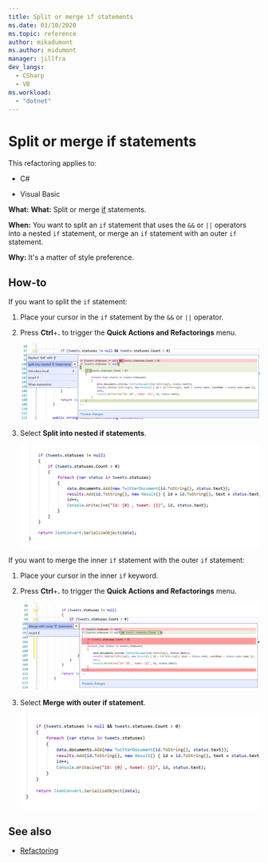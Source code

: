 ```yaml
---
title: Split or merge if statements
ms.date: 03/10/2020
ms.topic: reference
author: mikadumont
ms.author: midumont
manager: jillfra
dev_langs:
  - CSharp
  - VB
ms.workload: 
  - "dotnet"
---
```

# Split or merge if statements

This refactoring applies to:

- C#

- Visual Basic

**What:** **What:** Split or merge [if](/dotnet/csharp/language-reference/keywords/if-else) statements.

**When:** You want to split an `if` statement that uses the `&&` or `||` operators into a nested `if` statement, or merge an `if` statement with an outer `if` statement.

**Why:** It's a matter of style preference.  

## How-to

If you want to split the `if` statement:

1. Place your cursor in the `if` statement by the `&&` or `||` operator.

2. Press **Ctrl**+**.** to trigger the **Quick Actions and Refactorings** menu.

    ![Split If Statement](../media/split-if-statement.png)

3. Select **Split into nested if statements**.

    ![Split If Statement Complete](../media/split-if-statement-complete.png)

If you want to merge the inner `if` statement with the outer `if` statement: 

1. Place your cursor in the inner `if` keyword.

2. Press **Ctrl**+**.** to trigger the **Quick Actions and Refactorings** menu.

    ![Merge If Statement](../media/merge-if-statement.png)

3. Select **Merge with outer if statement**.

    ![Merge If Statement Complete](../media/merge-if-statement-complete.png)

## See also

- [Refactoring](../refactoring-in-visual-studio.md)